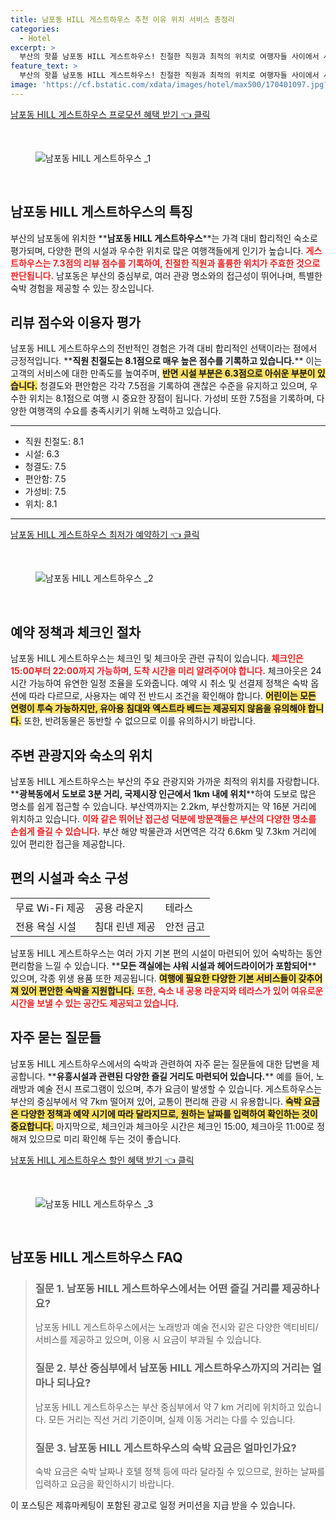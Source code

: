 ```yaml
---
title: 남포동 HILL 게스트하우스 추천 이유 위치 서비스 총정리
categories:
  - Hotel
excerpt: >
  부산의 핫플 남포동 HILL 게스트하우스! 친절한 직원과 최적의 위치로 여행자들 사이에서 사랑받는 이곳 다양한 액티비티와 함께 가성비 좋은 숙소를 경험해보세요. 클릭하여 더 알아보세요!
feature_text: >
  부산의 핫플 남포동 HILL 게스트하우스! 친절한 직원과 최적의 위치로 여행자들 사이에서 사랑받는 이곳 다양한 액티비티와 함께 가성비 좋은 숙소를 경험해보세요. 클릭하여 더 알아보세요!
image: 'https://cf.bstatic.com/xdata/images/hotel/max500/170401097.jpg?k=768863a4c923c5a86d8de7faa968de46c4303ce50c1d7e2cbebefc6787f1a1d8&o=&hp=1'
---
```


<p><a class="modoo-button" href="https://tinyurl.com/28dyq8jp" rel="nofollow noopener">남포동 HILL 게스트하우스  프로모션 혜택 받기 👈 클릭</a></p><br/>
<figure class="image"><img alt="남포동 HILL 게스트하우스 _1" src="https://cf.bstatic.com/xdata/images/hotel/max1024x768/167824610.jpg?k=d18cbacc5f03a78ac2395efe50897c80305b559cce56e27de7af00a8e4d60bd9&amp;o=&amp;hp=1"/></figure><br/>

<h2 id="남포동_HILL_게스트하우스의_특징">남포동 HILL 게스트하우스의 특징</h2>
<p>부산의 남포동에 위치한 **<b>남포동 HILL 게스트하우스</b>**는 가격 대비 합리적인 숙소로 평가되며, 다양한 편의 시설과 우수한 위치로 많은 여행객들에게 인기가 높습니다. <b><span style="color: #ee2323;">게스트하우스는 7.3점의 리뷰 점수를 기록하여, 친절한 직원과 훌륭한 위치가 주효한 것으로 판단됩니다.</span></b> 남포동은 부산의 중심부로, 여러 관광 명소와의 접근성이 뛰어나며, 특별한 숙박 경험을 제공할 수 있는 장소입니다.</p>
<h2 id="리뷰_점수와_이용자_평가">리뷰 점수와 이용자 평가</h2>
<p>남포동 HILL 게스트하우스의 전반적인 경험은 가격 대비 합리적인 선택이라는 점에서 긍정적입니다. **<b>직원 친절도는 8.1점으로 매우 높은 점수를 기록하고 있습니다.</b>** 이는 고객의 서비스에 대한 만족도를 높여주며, <b><span style="background-color: #ffe066;">반면 시설 부분은 6.3점으로 아쉬운 부분이 있습니다.</span></b> 청결도와 편안함은 각각 7.5점을 기록하여 괜찮은 수준을 유지하고 있으며, 우수한 위치는 8.1점으로 여행 시 중요한 장점이 됩니다. 가성비 또한 7.5점을 기록하며, 다양한 여행객의 수요를 충족시키기 위해 노력하고 있습니다.</p>
<hr/>
<ul>
<li>직원 친절도: 8.1</li>
<li>시설: 6.3</li>
<li>청결도: 7.5</li>
<li>편안함: 7.5</li>
<li>가성비: 7.5</li>
<li>위치: 8.1</li>
</ul>
<hr/>
<p><a class="modoo-button" href="https://tinyurl.com/28dyq8jp" rel="nofollow noopener">남포동 HILL 게스트하우스  최저가 예약하기 👈 클릭</a></p><br/>
<figure class="image"><img alt="남포동 HILL 게스트하우스 _2" src="https://cf.bstatic.com/xdata/images/hotel/max500/170401097.jpg?k=768863a4c923c5a86d8de7faa968de46c4303ce50c1d7e2cbebefc6787f1a1d8&amp;o=&amp;hp=1"/></figure><br/>
<h2 id="예약_정책과_체크인_절차">예약 정책과 체크인 절차</h2>
<p>남포동 HILL 게스트하우스는 체크인 및 체크아웃 관련 규칙이 있습니다. <b><span style="color: #ee2323;">체크인은 15:00부터 22:00까지 가능하며, 도착 시간을 미리 알려주어야 합니다.</span></b> 체크아웃은 24시간 가능하여 유연한 일정 조율을 도와줍니다. 예약 시 취소 및 선결제 정책은 숙박 옵션에 따라 다르므로, 사용자는 예약 전 반드시 조건을 확인해야 합니다. <b><span style="background-color: #ffe066;">어린이는 모든 연령이 투숙 가능하지만, 유아용 침대와 엑스트라 베드는 제공되지 않음을 유의해야 합니다.</span></b> 또한, 반려동물은 동반할 수 없으므로 이를 유의하시기 바랍니다.</p>
<h2 id="주변_관광지와_숙소의_위치">주변 관광지와 숙소의 위치</h2>
<p>남포동 HILL 게스트하우스는 부산의 주요 관광지와 가까운 최적의 위치를 자랑합니다. **<b>광복동에서 도보로 3분 거리, 국제시장 인근에서 1km 내에 위치</b>**하여 도보로 많은 명소를 쉽게 접근할 수 있습니다. 부산역까지는 2.2km, 부산항까지는 약 16분 거리에 위치하고 있습니다. <b><span style="color: #ee2323;">이와 같은 뛰어난 접근성 덕분에 방문객들은 부산의 다양한 명소를 손쉽게 즐길 수 있습니다.</span></b> 부산 해양 박물관과 서면역은 각각 6.6km 및 7.3km 거리에 있어 편리한 접근을 제공합니다.</p>
<h2 id="편의_시설과_숙소_구성">편의 시설과 숙소 구성</h2>
<table>
<tr>
<td>무료 Wi-Fi 제공</td>
<td>공용 라운지</td>
<td>테라스</td>
</tr>
<tr>
<td>전용 욕실 시설</td>
<td>침대 린넨 제공</td>
<td>안전 금고</td>
</tr>
</table>
<p>남포동 HILL 게스트하우스는 여러 가지 기본 편의 시설이 마련되어 있어 숙박하는 동안 편리함을 느낄 수 있습니다. **<b>모든 객실에는 샤워 시설과 헤어드라이어가 포함되어</b>** 있으며, 각종 위생 용품 또한 제공됩니다. <b><span style="background-color: #ffe066;">여행에 필요한 다양한 기본 서비스들이 갖추어져 있어 편안한 숙박을 지원합니다.</span></b> <b><span style="color: #ee2323;">또한, 숙소 내 공용 라운지와 테라스가 있어 여유로운 시간을 보낼 수 있는 공간도 제공되고 있습니다.</span></b></p>
<h2 id="자주_묻는_질문들">자주 묻는 질문들</h2>
<p>남포동 HILL 게스트하우스에서의 숙박과 관련하여 자주 묻는 질문들에 대한 답변을 제공합니다. **<b>유흥시설과 관련된 다양한 즐길 거리도 마련되어 있습니다.</b>** 예를 들어, 노래방과 예술 전시 프로그램이 있으며, 추가 요금이 발생할 수 있습니다. 게스트하우스는 부산의 중심부에서 약 7km 떨어져 있어, 교통이 편리해 관광 시 유용합니다. <b><span style="background-color: #ffe066;">숙박 요금은 다양한 정책과 예약 시기에 따라 달라지므로, 원하는 날짜를 입력하여 확인하는 것이 중요합니다.</span></b> 마지막으로, 체크인과 체크아웃 시간은 체크인 15:00, 체크아웃 11:00로 정해져 있으므로 미리 확인해 두는 것이 좋습니다.</p>

<p><a class="modoo-button" href="https://tinyurl.com/28dyq8jp" rel="nofollow noopener">남포동 HILL 게스트하우스  할인 혜택 받기 👈 클릭</a></p><br>

<figure class="image"><img src="https://cf.bstatic.com/xdata/images/hotel/max500/170401785.jpg?k=00b9312d59d48bb543880d5f63e5d2f05a79135a4a9670e780ae5430dcacacf9&o=&hp=1" alt="남포동 HILL 게스트하우스 _3"></figure><br>
<h2 id="남포동 HILL 게스트하우스 _FAQ">남포동 HILL 게스트하우스  FAQ</h2>
<div itemscope="" itemtype="https://schema.org/FAQPage">
<blockquote>
<div itemscope="" itemprop="mainEntity" itemtype="https://schema.org/Question">
<h3 id="질문_1" itemprop="name">질문 1. 남포동 HILL 게스트하우스에서는 어떤 즐길 거리를 제공하나요?</h3>
<div itemscope="" itemprop="acceptedAnswer" itemtype="https://schema.org/Answer">
<span itemprop="text">
<p>남포동 HILL 게스트하우스에서는 노래방과 예술 전시와 같은 다양한 액티비티/서비스를 제공하고 있으며, 이용 시 요금이 부과될 수 있습니다.</p>
</span>
</div>
</div>
<div itemscope="" itemprop="mainEntity" itemtype="https://schema.org/Question">
<h3 id="질문_2" itemprop="name">질문 2. 부산 중심부에서 남포동 HILL 게스트하우스까지의 거리는 얼마나 되나요?</h3>
<div itemscope="" itemprop="acceptedAnswer" itemtype="https://schema.org/Answer">
<span itemprop="text">
<p>남포동 HILL 게스트하우스는 부산 중심부에서 약 7 km 거리에 위치하고 있습니다. 모든 거리는 직선 거리 기준이며, 실제 이동 거리는 다를 수 있습니다.</p>
</span>
</div>
</div>
<div itemscope="" itemprop="mainEntity" itemtype="https://schema.org/Question">
<h3 id="질문_3" itemprop="name">질문 3. 남포동 HILL 게스트하우스의 숙박 요금은 얼마인가요?</h3>
<div itemscope="" itemprop="acceptedAnswer" itemtype="https://schema.org/Answer">
<span itemprop="text">
<p>숙박 요금은 숙박 날짜나 호텔 정책 등에 따라 달라질 수 있으므로, 원하는 날짜를 입력하고 요금을 확인하시기 바랍니다.</p>
</span>
</div>
</div>
</blockquote>
</div><p>이 포스팅은 제휴마케팅이 포함된 광고로 일정 커미션을 지급 받을 수 있습니다.</p>

